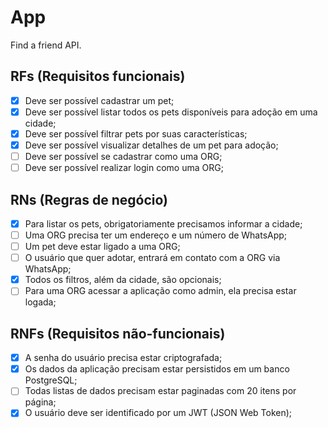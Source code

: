 # App

Find a friend API.

## RFs (Requisitos funcionais)

- [X] Deve ser possível cadastrar um pet;
- [X] Deve ser possível listar todos os pets disponíveis para adoção em uma cidade;
- [X] Deve ser possível filtrar pets por suas características;
- [X] Deve ser possível visualizar detalhes de um pet para adoção;
- [ ] Deve ser possível se cadastrar como uma ORG;
- [ ] Deve ser possível realizar login como uma ORG;

## RNs (Regras de negócio)

- [X] Para listar os pets, obrigatoriamente precisamos informar a cidade;
- [ ] Uma ORG precisa ter um endereço e um número de WhatsApp;
- [ ] Um pet deve estar ligado a uma ORG;
- [ ] O usuário que quer adotar, entrará em contato com a ORG via WhatsApp;
- [X] Todos os filtros, além da cidade, são opcionais;
- [ ] Para uma ORG acessar a aplicação como admin, ela precisa estar logada;

## RNFs (Requisitos não-funcionais)

- [X] A senha do usuário precisa estar criptografada;
- [X] Os dados da aplicação precisam estar persistidos em um banco PostgreSQL;
- [ ] Todas listas de dados precisam estar paginadas com 20 itens por página;
- [X] O usuário deve ser identificado por um JWT (JSON Web Token);